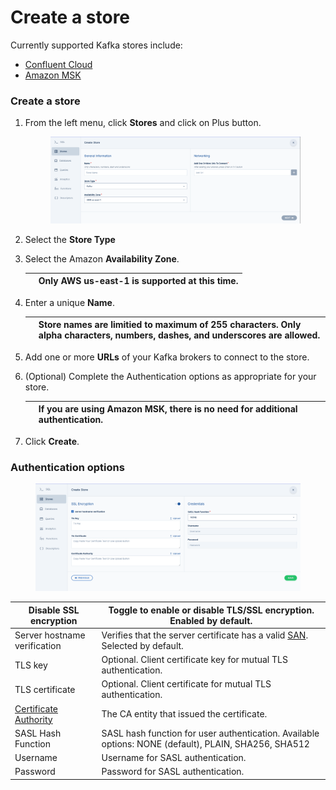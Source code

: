 # Create a store

Currently supported Kafka stores include:

* [Confluent Cloud](https://www.confluent.io/confluent-cloud/)
* [Amazon MSK](https://aws.amazon.com/msk/)

### Create a store <a href="#_create_a_store" id="_create_a_store"></a>

1.  From the left menu, click **Stores** and click on Plus button.



    <figure><img src=".gitbook/assets/Screenshot 2023-01-18 at 12.00.09 PM.png" alt=""><figcaption></figcaption></figure>
2. Select the **Store Type**
3.  Select the Amazon **Availability Zone**.

    |   | Only AWS **us-east-1** is supported at this time. |
    | - | ------------------------------------------------- |
4.  Enter a unique **Name**.

    |   | Store names are limitied to maximum of 255 characters. Only alpha characters, numbers, dashes, and underscores are allowed. |
    | - | --------------------------------------------------------------------------------------------------------------------------- |
5. Add one or more **URLs** of your Kafka brokers to connect to the store.
6.  (Optional) Complete the Authentication options as appropriate for your store.

    |   | If you are using Amazon MSK, there is no need for additional authentication. |
    | - | ---------------------------------------------------------------------------- |
7. Click **Create**.

### Authentication options <a href="#auth-options" id="auth-options"></a>

<figure><img src=".gitbook/assets/Screenshot 2023-01-18 at 12.06.43 PM (1).png" alt=""><figcaption></figcaption></figure>

| Disable SSL encryption                                                        | Toggle to enable or disable TLS/SSL encryption. Enabled by default.                                                                                    |
| ----------------------------------------------------------------------------- | ------------------------------------------------------------------------------------------------------------------------------------------------------ |
| Server hostname verification                                                  | Verifies that the server certificate has a valid [SAN](https://www.snia.org/education/storage\_networking\_primer/san/what\_san). Selected by default. |
| TLS key                                                                       | Optional. Client certificate key for mutual TLS authentication.                                                                                        |
| TLS certificate                                                               | Optional. Client certificate for mutual TLS authentication.                                                                                            |
| [Certificate Authority](https://en.wikipedia.org/wiki/Certificate\_authority) | The CA entity that issued the certificate.                                                                                                             |
| SASL Hash Function                                                            | SASL hash function for user authentication. Available options: NONE (default), PLAIN, SHA256, SHA512                                                   |
| Username                                                                      | Username for SASL authentication.                                                                                                                      |
| Password                                                                      | Password for SASL authentication.                                                                                                                      |
